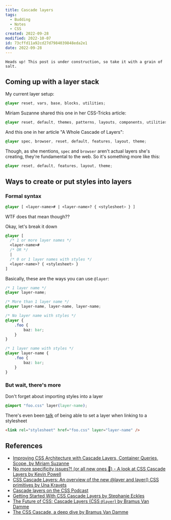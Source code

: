 ```yaml
---
title: Cascade layers
tags:
  - Budding
  - Notes
  - CSS
created: 2022-09-28
modified: 2022-10-07
id: 73cffd11a92cd27d7984039848eda2e1
date: 2022-09-28
---
```

~~~ callout **{% emoji "👷🏼‍♀️", "Construction worker woman." %} Under construction {% emoji "🚧", "Construction sign." %}**
Heads up! This post is under construction, so take it with a grain of salt.
~~~

## Coming up with a layer stack

My current layer setup:

```css
@layer reset, vars, base, blocks, utilities;
```

Miriam Suzanne shared this one in her CSS-Tricks article:

```css
@layer reset, default, themes, patterns, layouts, components, utilities;
```

And this one in her article "A Whole Cascade of Layers":

```css
@layer spec, browser, reset, default, features, layout, theme;
```

Though, as she mentions, `spec` and `browser` aren't actual layers she's creating, they're fundamental to the web.
So it's something more like this:

```css
@layer reset, default, features, layout, theme;
```

## Ways to create or put styles into layers

### Formal syntax

```css
@layer [ <layer-name># | <layer-name>? { <stylesheet> } ]
```

WTF does that mean though??

Okay, let's break it down

```css
@layer [
  /* 1 or more layer names */
  <layer-name>#
  /* OR */
  |
  /* 0 or 1 layer names with styles */
  <layer-name>? { <stylesheet> }
]
```

Basically, these are the ways you can use `@layer`:

```css
/* 1 layer name */
@layer layer-name;

/* More than 1 layer name */
@layer layer-name, layer-name, layer-name;

/* No layer name with styles */
@layer {
	.foo {
		baz: bar;
	}
}

/* 1 layer name with styles */
@layer layer-name {
	.foo {
		baz: bar;
	}
}
```

### But wait, there's more

Don't forget about importing styles into a layer

```css
@import "foo.css" layer(layer-name);
```

There's even been [talk](https://github.com/w3c/csswg-drafts/issues/5853) of being able to set a layer when linking to a stylesheet

```html
<link rel="stylesheet" href="foo.css" layer="layer-name" />
```

## References

- [Improving CSS Architecture with Cascade Layers, Container Queries, Scope, by Miriam Suzanne](https://youtu.be/vK8vj1l_oRk)
- [No more specificity issues?! (or all new ones 🤔) - A look at CSS Cascade Layers by Kevin Powell](https://youtu.be/NDNRGW-_1EE)
- [CSS Cascade Layers: An overview of the new @layer and layer() CSS primitives by Una Kravets](https://youtu.be/ilrPpSQJb3U)
- [Cascade layers on the CSS Podcast](https://youtu.be/_yC24JH71r4)
- [Getting Started With CSS Cascade Layers by Stephanie Eckles](https://www.smashingmagazine.com/2022/01/introduction-css-cascade-layers/)
- [The Future of CSS: Cascade Layers (CSS `@layer`) by Bramus Van Damme](https://www.bram.us/2021/09/15/the-future-of-css-cascade-layers-css-at-layer/)
- [The CSS Cascade, a deep dive by Bramus Van Damme](https://youtu.be/zEPXyqj7pEA)